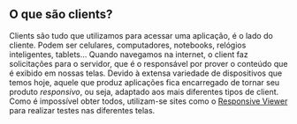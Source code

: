 ## O que são clients?
Clients são tudo que utilizamos para acessar uma aplicação, é o lado do cliente. Podem ser celulares, computadores, notebooks, relógios inteligentes, tablets...
Quando navegamos na internet, o client faz solicitações para o servidor, que é o responsável por prover o conteúdo que é exibido em nossas telas. 
Devido à extensa variedade de dispositivos que temos hoje, aquele que produz aplicações fica encarregado de tornar seu produto *responsivo*, ou seja, adaptado aos mais diferentes tipos de client. Como é impossível obter todos, utilizam-se sites como o [Responsive Viewer](https://responsiveviewer.org) para realizar testes nas diferentes telas.
